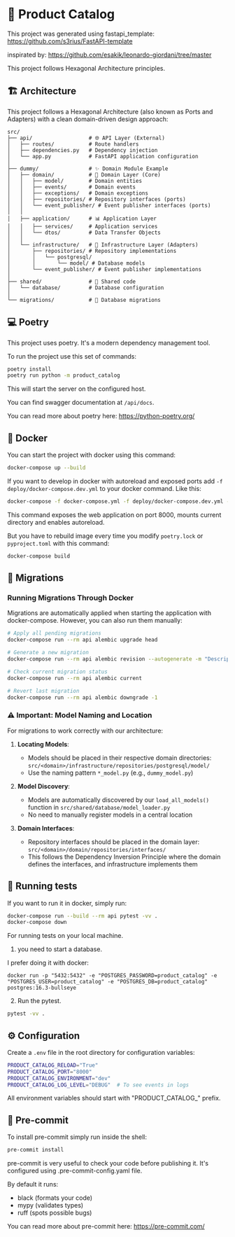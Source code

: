 # 🌟 Product Catalog

This project was generated using fastapi_template: https://github.com/s3rius/FastAPI-template

inspirated by: https://github.com/esakik/leonardo-giordani/tree/master

This project follows Hexagonal Architecture principles.

## 🏗️ Architecture

This project follows a Hexagonal Architecture (also known as Ports and Adapters) with a clean domain-driven design approach:

```
src/
├── api/                  # 🌐 API Layer (External)
│   ├── routes/           # Route handlers
│   ├── dependencies.py   # Dependency injection
│   └── app.py            # FastAPI application configuration
│
├── dummy/                # ✨ Domain Module Example
│   ├── domain/           # 🧠 Domain Layer (Core)
│   │   ├── model/        # Domain entities
│   │   ├── events/       # Domain events
│   │   ├── exceptions/   # Domain exceptions
│   │   ├── repositories/ # Repository interfaces (ports)
│   │   └── event_publisher/ # Event publisher interfaces (ports)
│   │
│   ├── application/      # 📊 Application Layer
│   │   ├── services/     # Application services
│   │   └── dtos/         # Data Transfer Objects
│   │
│   └── infrastructure/   # 🔌 Infrastructure Layer (Adapters)
│       ├── repositories/ # Repository implementations
│       │   └── postgresql/
│       │       └── model/ # Database models
│       └── event_publisher/ # Event publisher implementations
│
├── shared/               # 🔄 Shared code
│   └── database/         # Database configuration
│
└── migrations/           # 🔄 Database migrations
```

## 💻 Poetry

This project uses poetry. It's a modern dependency management tool.

To run the project use this set of commands:

```bash
poetry install
poetry run python -m product_catalog
```

This will start the server on the configured host.

You can find swagger documentation at `/api/docs`.

You can read more about poetry here: https://python-poetry.org/

## 🐳 Docker

You can start the project with docker using this command:

```bash
docker-compose up --build
```

If you want to develop in docker with autoreload and exposed ports add `-f deploy/docker-compose.dev.yml` to your docker command.
Like this:

```bash
docker-compose -f docker-compose.yml -f deploy/docker-compose.dev.yml --project-directory . up --build
```

This command exposes the web application on port 8000, mounts current directory and enables autoreload.

But you have to rebuild image every time you modify `poetry.lock` or `pyproject.toml` with this command:

```bash
docker-compose build
```

## 🔄 Migrations

### Running Migrations Through Docker

Migrations are automatically applied when starting the application with docker-compose. However, you can also run them manually:

```bash
# Apply all pending migrations
docker-compose run --rm api alembic upgrade head

# Generate a new migration
docker-compose run --rm api alembic revision --autogenerate -m "Description of changes"

# Check current migration status
docker-compose run --rm api alembic current

# Revert last migration
docker-compose run --rm api alembic downgrade -1
```

### ⚠️ Important: Model Naming and Location

For migrations to work correctly with our architecture:

1. **Locating Models**: 
   - Models should be placed in their respective domain directories: `src/<domain>/infrastructure/repositories/postgresql/model/`
   - Use the naming pattern `*_model.py` (e.g., `dummy_model.py`)

2. **Model Discovery**:
   - Models are automatically discovered by our `load_all_models()` function in `src/shared/database/model_loader.py`
   - No need to manually register models in a central location

3. **Domain Interfaces**:
   - Repository interfaces should be placed in the domain layer: `src/<domain>/domain/repositories/interfaces/`
   - This follows the Dependency Inversion Principle where the domain defines the interfaces, and infrastructure implements them

## 🧪 Running tests

If you want to run it in docker, simply run:

```bash
docker-compose run --build --rm api pytest -vv .
docker-compose down
```

For running tests on your local machine.
1. you need to start a database.

I prefer doing it with docker:
```
docker run -p "5432:5432" -e "POSTGRES_PASSWORD=product_catalog" -e "POSTGRES_USER=product_catalog" -e "POSTGRES_DB=product_catalog" postgres:16.3-bullseye
```

2. Run the pytest.
```bash
pytest -vv .
```

## ⚙️ Configuration

Create a `.env` file in the root directory for configuration variables:

```bash
PRODUCT_CATALOG_RELOAD="True"
PRODUCT_CATALOG_PORT="8000"
PRODUCT_CATALOG_ENVIRONMENT="dev"
PRODUCT_CATALOG_LOG_LEVEL="DEBUG"  # To see events in logs
```

All environment variables should start with "PRODUCT_CATALOG_" prefix.

## 🧹 Pre-commit

To install pre-commit simply run inside the shell:
```bash
pre-commit install
```

pre-commit is very useful to check your code before publishing it.
It's configured using .pre-commit-config.yaml file.

By default it runs:
* black (formats your code)
* mypy (validates types)
* ruff (spots possible bugs)

You can read more about pre-commit here: https://pre-commit.com/

